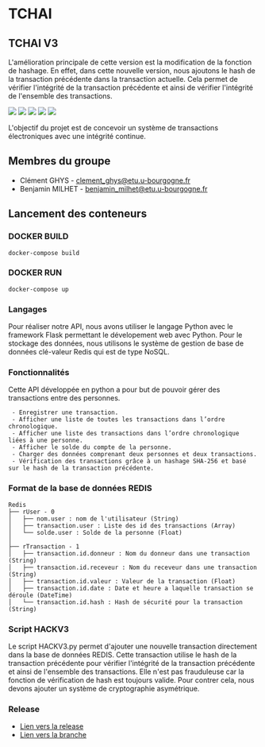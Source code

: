 # TCHAI

## TCHAI V3
L'amélioration principale de cette version est la modification de la fonction de hashage. En effet, dans cette nouvelle version, nous ajoutons le hash de la transaction précédente dans la transaction actuelle. Cela permet de vérifier l'intégrité de la transaction précédente et ainsi de vérifier l'intégrité de l'ensemble des transactions.

<img src="https://img.shields.io/badge/Python-FFD43B?style=for-the-badge&logo=python&logoColor=blue" /> <img src="https://img.shields.io/badge/Flask-000000?style=for-the-badge&logo=flask&logoColor=white" /> <img src="https://img.shields.io/badge/redis-%23DD0031.svg?&style=for-the-badge&logo=redis&logoColor=white" /> <img src="https://img.shields.io/badge/Docker-2CA5E0?style=for-the-badge&logo=docker&logoColor=white" /> <img src="https://img.shields.io/badge/GitHub_Actions-2088FF?style=for-the-badge&logo=github-actions&logoColor=white" />

L'objectif du projet est de concevoir un système de transactions électroniques avec une intégrité continue.

## Membres du groupe
 - Clément GHYS - clement_ghys@etu.u-bourgogne.fr
 - Benjamin MILHET - benjamin_milhet@etu.u-bourgogne.fr

## Lancement des conteneurs

### DOCKER BUILD 
```
docker-compose build
```

### DOCKER RUN
```
docker-compose up
```

### Langages
Pour réaliser notre API, nous avons utiliser le langage Python avec le framework Flask permettant le dévelopement web avec Python. Pour le stockage des données, nous utilisons le système de gestion de base de données clé-valeur Redis qui est de type NoSQL.

### Fonctionnalités
Cette API développée en python a pour but de pouvoir gérer des transactions entre des personnes. 

     - Enregistrer une transaction.
     - Afficher une liste de toutes les transactions dans l’ordre chronologique.
     - Afficher une liste des transactions dans l’ordre chronologique liées à une personne.
     - Afficher le solde du compte de la personne.
     - Charger des données comprenant deux personnes et deux transactions.
     - Vérification des transactions grâce à un hashage SHA-256 et basé sur le hash de la transaction précédente.

### Format de la base de données REDIS

```
Redis
├── rUser - 0
│   ├── nom.user : nom de l'utilisateur (String)
│   ├── transaction.user : Liste des id des transactions (Array)
│   └── solde.user : Solde de la personne (Float)
│
├── rTransaction - 1
│   ├── transaction.id.donneur : Nom du donneur dans une transaction (String)
│   ├── transaction.id.receveur : Nom du receveur dans une transaction (String)
│   ├── transaction.id.valeur : Valeur de la transaction (Float)
│   ├── transaction.id.date : Date et heure a laquelle transaction se déroule (DateTime)
│   └── transaction.id.hash : Hash de sécurité pour la transaction (String)
```

### Script HACKV3
Le script HACKV3.py permet d'ajouter une nouvelle transaction directement dans la base de données REDIS. Cette transaction utilise le hash de la transaction précédente pour vérifier l'intégrité de la transaction précédente et ainsi de l'ensemble des transactions. Elle n'est pas frauduleuse car la fonction de vérification de hash est toujours valide. Pour contrer cela, nous devons ajouter un système de cryptographie asymétrique.

### Release
 - [Lien vers la release](https://github.com/clement-gh/Tchai-Clement-GHYS-Benjamin-MILHET/releases/tag/V3)
 - [Lien vers la branche](https://github.com/clement-gh/Tchai-Clement-GHYS-Benjamin-MILHET/tree/tchaiV3)
